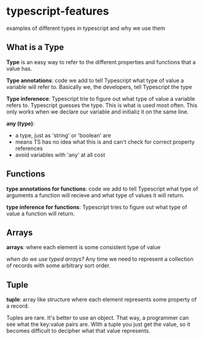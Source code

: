 # typescript-features
examples of different types in typescript and why we use them

## What is a Type
**Type** is an easy way to refer to the different properties and functions that a value has.

**Type annotations**: code we add to tell Typescript what type of value a variable will refer to. Basically we, the developers, tell Typescript the type

**Type inferenece**: Typescript trie to figure out what type of value a variable refers to. Typescript guesses the type. This is what is used most often. This only works when we declare our variable and initializ it on the same line.

**any (type)**:
  - a type, just as 'string' or 'boolean' are
  - means TS has no idea what this is and can't check for correct property references
  - avoid variables with 'any' at all cost


## Functions

  **type annotations for functions**: code we add to tell Typescript what type of arguments a function will recieve and what type of values it will return.

  **type inference for functions**: Typescript tries to figure out what type of value a function will return.

## Arrays
**arrays**: where each element is some consistent type of value

*when do we use typed arrays?* 
Any time we need to represent a collection of records with some arbitrary sort order.

## Tuple
**tuple**: array like structure where each element represents some property of a record.

Tuples are rare. It's better to use an object. That way, a programmer can see what the key:value pairs are. WIth a tuple you just get the value, so it becomes difficult to decipher what that value represents.


